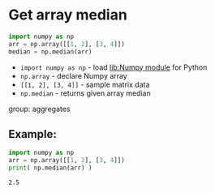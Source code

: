 # Get array median

```python
import numpy as np
arr = np.array([[1, 2], [3, 4]])
median = np.median(arr)
```

- `import numpy as np` - load [lib:Numpy module](/python-numpy/how-to-install-python-numpy-lib) for Python
- `np.array` - declare Numpy array
- `[[1, 2], [3, 4]]` - sample matrix data
- `np.median` - returns given array median

group: aggregates

## Example: 
```python
import numpy as np
arr = np.array([[1, 2], [3, 4]])
print( np.median(arr) )
```
```
2.5

```

